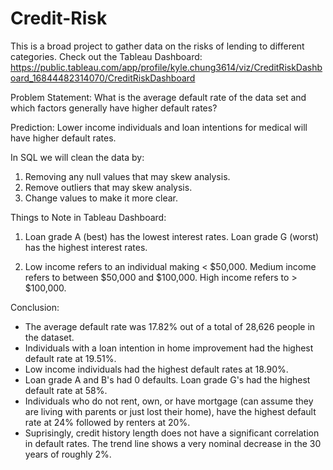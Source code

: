 # Credit-Risk
This is a broad project to gather data on the risks of lending to different categories.
Check out the Tableau Dashboard: https://public.tableau.com/app/profile/kyle.chung3614/viz/CreditRiskDashboard_16844482314070/CreditRiskDashboard

Problem Statement: What is the average default rate of the data set and which factors generally have higher default rates?

Prediction: Lower income individuals and loan intentions for medical will have higher default rates.

In SQL we will clean the data by:

1) Removing any null values that may skew analysis.
2) Remove outliers that may skew analysis.
3) Change values to make it more clear.

Things to Note in Tableau Dashboard:

1) Loan grade A (best) has the lowest interest rates.
   Loan grade G (worst) has the highest interest rates.
   
2) Low income refers to an individual making < $50,000.
   Medium income refers to between $50,000 and $100,000.
   High income refers to > $100,000.
   
Conclusion:
- The average default rate was 17.82% out of a total of 28,626 people in the dataset.
- Individuals with a loan intention in home improvement had the highest default rate at 19.51%.
- Low income individuals had the highest default rates at 18.90%.
- Loan grade A and B's had 0 defaults. Loan grade G's had the highest default rate at 58%.
- Individuals who do not rent, own, or have mortgage (can assume they are living with parents or just lost their home), have the highest default rate at 24% followed by renters at 20%.
- Suprisingly, credit history length does not have a significant correlation in default rates. The trend line shows a very nominal decrease in the 30 years of roughly 2%.
